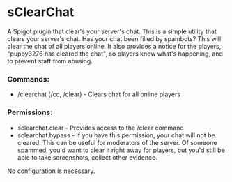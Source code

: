# sClearChat
A Spigot plugin that clear's your server's chat.
This is a simple utility that clears your server's chat. Has your chat been filled by spambots? This will clear the chat of all players online. It also provides a notice for the players, "puppy3276 has cleared the chat", so players know what's happening, and to prevent staff from abusing.

### Commands:
- /clearchat (/cc, /clear) - Clears chat for all online players

### Permissions:
- sclearchat.clear - Provides access to the /clear command
- sclearchat.bypass - If you have this permission, your chat will not be cleared. This can be useful for moderators of the server. Of someone spammed, you'd want to clear it right away for players, but you'd still be able to take screenshots, collect other evidence.

No configuration is necessary.
